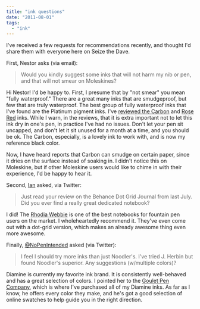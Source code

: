 ```yaml
---
title: "ink questions"
date: "2011-08-01"
tags: 
  - "ink"
---
```


I've received a few requests for recommendations recently, and thought I'd share them with everyone here on Seize the Dave.

First, Nestor asks (via email):  

> Would you kindly suggest some inks that will not harm my nib or pen, and that will not smear on Moleskines?

Hi Nestor! I'd be happy to. First, I presume that by "not smear" you mean "fully waterproof." There are a great many inks that are smudgeproof, but few that are truly waterproof. The best group of fully waterproof inks that I've found are the Platinum pigment inks. I've [reviewed the Carbon](/2011/03/ink-review-platinum-carbon-black.html) and [Rose Red](/2011/02/ink-review-platinum-pigment-rose-red.html) inks. While I warn, in the reviews, that it is extra important not to let this ink dry in one's pen, in practice I've had no issues. Don't let your pen sit uncapped, and don't let it sit unused for a month at a time, and you should be ok. The Carbon, especially, is a lovely ink to work with, and is now my reference black color.

Now, I have heard reports that Carbon can smudge on certain paper, since it dries on the surface instead of soaking in. I didn't notice this on Moleskine, but if other Moleskine users would like to chime in with their experience, I'd be happy to hear it.

Second, [Ian](http://twitter.com/#!/IanMikutel) asked, via Twitter:  

> Just read your review on the Behance Dot Grid Journal from last July. Did you ever find a really great dedicated notebook?

I did! The [Rhodia Webbie](/2010/09/paper-review-rhodia-webnotebook.html) is one of the best notebooks for fountain pen users on the market. I wholeheartedly recommend it. They've even come out with a dot-grid version, which makes an already awesome thing even more awesome.

Finally, [@NoPenIntended](http://twitter.com/NoPenIntended) asked (via Twitter):  

> I feel I should try more inks than just Noodler's. I've tried J. Herbin but found Noodler's superior. Any suggestions (w/multiple colors)?

Diamine is currently my favorite ink brand. It is consistently well-behaved and has a great selection of colors. I pointed her to the [Goulet Pen Company](http://www.gouletpens.com/), which is where I've purchased all of my Diamine inks. As far as I know, he offers every color they make, and he's got a good selection of online swatches to help guide you in the right direction.
